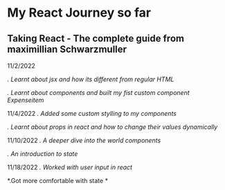 # My React Journey so far
## Taking React - The complete guide from maximillian Schwarzmuller
11/2/2022

*. Learnt about jsx and how its different from regular HTML*

*. Learnt about components and built my fist custom component Expenseitem*

11/4/2022
*. Added some custom stylling to my components*

*. Learnt about props in react and how to change their values dynamically*

11/10/2022
*. A deeper dive into the world components*

*. An introduction to state*

11/18/2022
*. Worked with user input in react*

*.Got more comfortable with state *